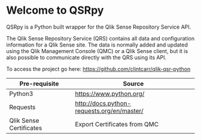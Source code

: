 # Welcome to QSRpy

QSRpy is a Python built wrapper for the Qlik Sense Repository Service API.

The Qlik Sense Repository Service (QRS) contains all data and configuration information for a Qlik Sense site. The data is normally added and updated using the Qlik Management Console (QMC) or a Qlik Sense client, but it is also possible to communicate directly with the QRS using its API.

To access the project go here: https://github.com/clintcarr/qlik-qsr-python

Pre-requisite | Source | 
------------ | ------------- 
Python3 | https://www.python.org/
Requests | http://docs.python-requests.org/en/master/
Qlik Sense Certificates| Export Certificates from QMC

